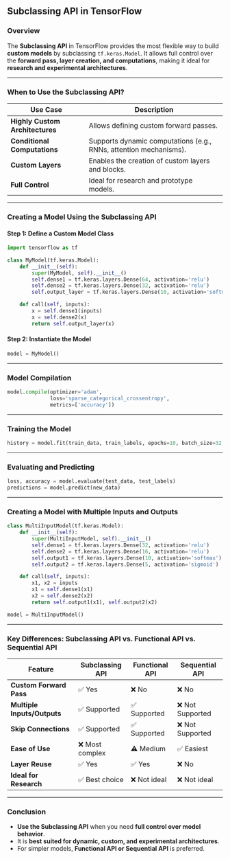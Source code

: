 ## **Subclassing API in TensorFlow**  

### **Overview**  
The **Subclassing API** in TensorFlow provides the most flexible way to build **custom models** by subclassing `tf.keras.Model`. It allows full control over the **forward pass, layer creation, and computations**, making it ideal for **research and experimental architectures**.  

---

### **When to Use the Subclassing API?**  

| **Use Case** | **Description** |
|-------------|----------------|
| **Highly Custom Architectures** | Allows defining custom forward passes. |
| **Conditional Computations** | Supports dynamic computations (e.g., RNNs, attention mechanisms). |
| **Custom Layers** | Enables the creation of custom layers and blocks. |
| **Full Control** | Ideal for research and prototype models. |

---

### **Creating a Model Using the Subclassing API**  

#### **Step 1: Define a Custom Model Class**  
```python
import tensorflow as tf

class MyModel(tf.keras.Model):
    def __init__(self):
        super(MyModel, self).__init__()
        self.dense1 = tf.keras.layers.Dense(64, activation='relu')
        self.dense2 = tf.keras.layers.Dense(32, activation='relu')
        self.output_layer = tf.keras.layers.Dense(10, activation='softmax')

    def call(self, inputs):
        x = self.dense1(inputs)
        x = self.dense2(x)
        return self.output_layer(x)
```

#### **Step 2: Instantiate the Model**
```python
model = MyModel()
```

---

### **Model Compilation**
```python
model.compile(optimizer='adam',
              loss='sparse_categorical_crossentropy',
              metrics=['accuracy'])
```

---

### **Training the Model**
```python
history = model.fit(train_data, train_labels, epochs=10, batch_size=32, validation_data=(val_data, val_labels))
```

---

### **Evaluating and Predicting**
```python
loss, accuracy = model.evaluate(test_data, test_labels)
predictions = model.predict(new_data)
```

---

### **Creating a Model with Multiple Inputs and Outputs**  
```python
class MultiInputModel(tf.keras.Model):
    def __init__(self):
        super(MultiInputModel, self).__init__()
        self.dense1 = tf.keras.layers.Dense(32, activation='relu')
        self.dense2 = tf.keras.layers.Dense(16, activation='relu')
        self.output1 = tf.keras.layers.Dense(10, activation='softmax')
        self.output2 = tf.keras.layers.Dense(5, activation='sigmoid')

    def call(self, inputs):
        x1, x2 = inputs
        x1 = self.dense1(x1)
        x2 = self.dense2(x2)
        return self.output1(x1), self.output2(x2)

model = MultiInputModel()
```

---

### **Key Differences: Subclassing API vs. Functional API vs. Sequential API**  

| **Feature** | **Subclassing API** | **Functional API** | **Sequential API** |
|------------|--------------------|-------------------|-------------------|
| **Custom Forward Pass** | ✅ Yes | ❌ No | ❌ No |
| **Multiple Inputs/Outputs** | ✅ Supported | ✅ Supported | ❌ Not Supported |
| **Skip Connections** | ✅ Supported | ✅ Supported | ❌ Not Supported |
| **Ease of Use** | ❌ Most complex | ⚠️ Medium | ✅ Easiest |
| **Layer Reuse** | ✅ Yes | ✅ Yes | ❌ No |
| **Ideal for Research** | ✅ Best choice | ❌ Not ideal | ❌ Not ideal |

---

### **Conclusion**  
- **Use the Subclassing API** when you need **full control over model behavior**.  
- It is **best suited for dynamic, custom, and experimental architectures**.  
- For simpler models, **Functional API or Sequential API** is preferred.